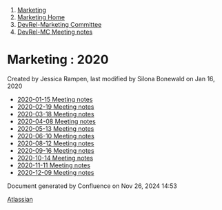 1. [Marketing](index.html)
2. [Marketing Home](Marketing-Home_19169291.html)
3. [DevRel-Marketing Committee](DevRel-Marketing-Committee_19175125.html)
4. [DevRel-MC Meeting notes](DevRel-MC-Meeting-notes_19175124.html)

# Marketing : 2020

Created by Jessica Rampen, last modified by Silona Bonewald on Jan 16, 2020

- [2020-01-15 Meeting notes](2020-01-15-Meeting-notes_19175122.html)
- [2020-02-19 Meeting notes](2020-02-19-Meeting-notes_19175208.html)
- [2020-03-18 Meeting notes](2020-03-18-Meeting-notes_19175228.html)
- [2020-04-08 Meeting notes](2020-04-08-Meeting-notes_19175244.html)
- [2020-05-13 Meeting notes](2020-05-13-Meeting-notes_19175268.html)
- [2020-06-10 Meeting notes](2020-06-10-Meeting-notes_19175278.html)
- [2020-08-12 Meeting notes](2020-08-12-Meeting-notes_19175288.html)
- [2020-09-16 Meeting notes](2020-09-16-Meeting-notes_19175292.html)
- [2020-10-14 Meeting notes](2020-10-14-Meeting-notes_19175295.html)
- [2020-11-11 Meeting notes](2020-11-11-Meeting-notes_19175301.html)
- [2020-12-09 Meeting notes](2020-12-09-Meeting-notes_19175309.html)

Document generated by Confluence on Nov 26, 2024 14:53

[Atlassian](http://www.atlassian.com/)
